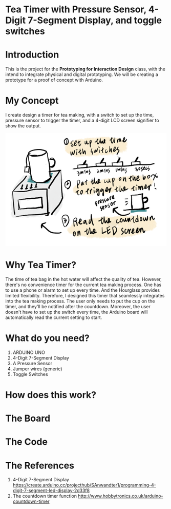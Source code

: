 # Tea Timer with Pressure Sensor, 4-Digit 7-Segment Display, and toggle switches

# Introduction
This is the project for the **Prototyping for Interaction Design** class, with the intend to integrate physical and digital prototyping. We will be creating a prototype for a proof of concept with Arduino.

# My Concept

I create design a timer for tea making, with a switch to set up the time, pressure sensor to trigger the timer, and a 4-digit LCD screen signifier to show the output.

![alt text](https://github.com/dondendon/prototyping_teatimer/blob/master/Untitled_Artwork-1%202.png)

# Why Tea Timer?

The time of tea bag in the hot water will affect the quality of tea. However, there's no convenience timer for the current tea making process. One has to use a phone or alarm to set up every time. And the Hourglass provides limited flexibility. Therefore, I designed this timer that seamlessly integrates into the tea making process. The user only needs to put the cup on the timer, and they'll be notified after the countdown. Moreover, the user doesn't have to set up the switch every time, the Arduino board will automatically read the current setting to start.

# What do you need?
1. ARDUINO UNO
2. 4-Digit 7-Segment Display
3. A Pressure Sensor
4. Jumper wires (generic)
5. Toggle Switches

# How does this work?

# The Board

# The Code

# The References
1. 4-Digit 7-Segment Display
https://create.arduino.cc/projecthub/SAnwandter1/programming-4-digit-7-segment-led-display-2d33f8
2. The countdown timer function
http://www.hobbytronics.co.uk/arduino-countdown-timer
